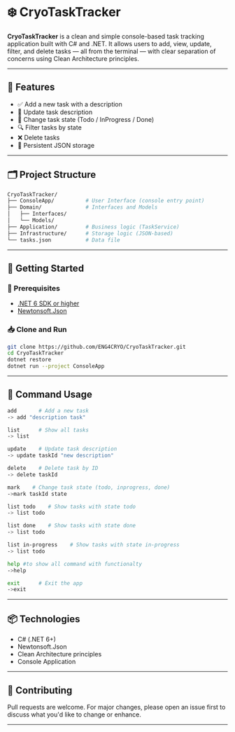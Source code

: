 # ❄️ CryoTaskTracker

**CryoTaskTracker** is a clean and simple console-based task tracking application built with C# and .NET. It allows users to add, view, update, filter, and delete tasks — all from the terminal — with clear separation of concerns using Clean Architecture principles.

---

## 🧩 Features

- ✅ Add a new task with a description
- 📝 Update task description
- 🔄 Change task state (Todo / InProgress / Done)
- 🔍 Filter tasks by state
- ❌ Delete tasks
- 💾 Persistent JSON storage

---

## 🗂 Project Structure

```bash
CryoTaskTracker/
├── ConsoleApp/          # User Interface (console entry point)
├── Domain/              # Interfaces and Models
│   ├── Interfaces/
│   └── Models/
├── Application/         # Business logic (TaskService)
├── Infrastructure/      # Storage logic (JSON-based)
└── tasks.json           # Data file
```

---

## 🚀 Getting Started

### 🔧 Prerequisites

- [.NET 6 SDK or higher](https://dotnet.microsoft.com/download)
- [Newtonsoft.Json](https://www.nuget.org/packages/Newtonsoft.Json)

### 📥 Clone and Run

```bash
git clone https://github.com/ENG4CRYO/CryoTaskTracker.git
cd CryoTaskTracker
dotnet restore
dotnet run --project ConsoleApp
```

---

## 💬 Command Usage

```bash
add       # Add a new task
-> add "description task"

list      # Show all tasks
-> list

update    # Update task description
-> update taskId "new description"

delete    # Delete task by ID
-> delete taskId

mark    # Change task state (todo, inprogress, done)
->mark taskId state

list todo    # Show tasks with state todo
-> list todo

list done    # Show tasks with state done
-> list todo

list in-progress    # Show tasks with state in-progress
-> list todo

help #to show all command with functionalty
->help

exit      # Exit the app
->exit

```

---

## 📦 Technologies

- C# (.NET 6+)
- Newtonsoft.Json
- Clean Architecture principles
- Console Application

---

## 🤝 Contributing

Pull requests are welcome. For major changes, please open an issue first to discuss what you'd like to change or enhance.

---
